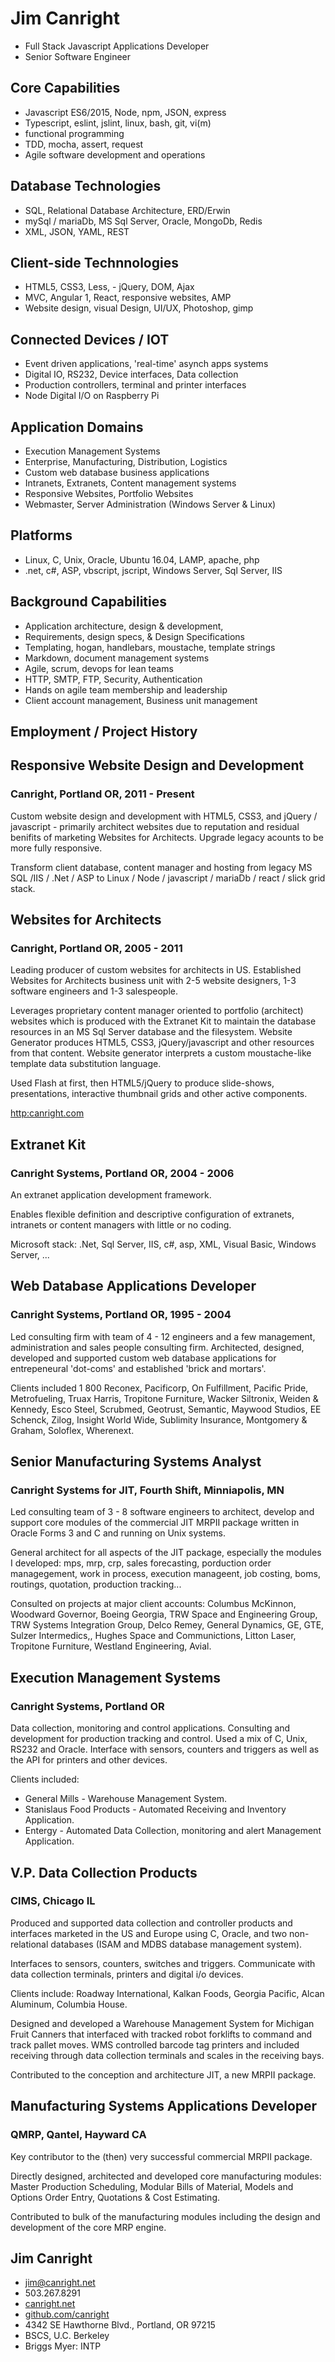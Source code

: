 # Jim Canright

- Full Stack Javascript Applications Developer
- Senior Software Engineer

## Core Capabilities

- Javascript ES6/2015, Node, npm, JSON, express
- Typescript, eslint, jslint, linux, bash, git, vi(m)
- functional programming
- TDD, mocha, assert, request
- Agile software development and operations

## Database Technologies

- SQL, Relational Database Architecture, ERD/Erwin
- mySql / mariaDb, MS Sql Server, Oracle, MongoDb, Redis
- XML, JSON, YAML, REST

## Client-side Technnologies

- HTML5, CSS3, Less, - jQuery, DOM, Ajax
- MVC, Angular 1, React, responsive websites, AMP
- Website design, visual Design, UI/UX, Photoshop, gimp

## Connected Devices / IOT

- Event driven applications, 'real-time' asynch apps systems
- Digital IO, RS232, Device interfaces, Data collection
- Production controllers, terminal and printer interfaces
- Node Digital I/O on Raspberry Pi

## Application Domains

- Execution Management Systems
- Enterprise, Manufacturing, Distribution, Logistics
- Custom web database business applications
- Intranets, Extranets, Content management systems
- Responsive Websites, Portfolio Websites
- Webmaster, Server Administration (Windows Server & Linux)

## Platforms

- Linux, C, Unix, Oracle, Ubuntu 16.04, LAMP, apache, php
- .net, c#, ASP, vbscript, jscript, Windows Server, Sql Server, IIS

## Background Capabilities

- Application architecture, design & development, 
- Requirements, design specs,  & Design Specifications
- Templating, hogan, handlebars, moustache, template strings
- Markdown, document management systems
- Agile, scrum, devops for lean teams
- HTTP, SMTP, FTP, Security, Authentication
- Hands on agile team membership and leadership
- Client account management, Business unit management

## Employment / Project History

## Responsive Website Design and Development

### Canright, Portland OR, 2011 - Present

Custom website design and development with HTML5, CSS3, and jQuery / javascript - primarily architect websites due to reputation and residual benifits of marketing Websites for Architects.  Upgrade legacy acounts to be more fully responsive.

Transform client database, content manager and hosting from legacy MS SQL /IIS / .Net / ASP to Linux / Node / javascript / mariaDb / react / slick grid stack.

## Websites for Architects

### Canright, Portland OR, 2005 - 2011

Leading producer of custom websites for architects in US.  Established Websites for Architects business unit with 2-5 website designers, 1-3 software engineers and 1-3 salespeople.

Leverages proprietary content manager oriented to portfolio (architect) websites which is produced with the Extranet Kit to maintain the database resources in an MS Sql Server database and the filesystem.  Website Generator produces HTML5, CSS3, jQuery/javascript and other resources from that content.  Website generator interprets a custom moustache-like template data substitution language.

Used Flash at first, then HTML5/jQuery to produce slide-shows, presentations, interactive thumbnail grids and other active components.

[http:canright.com](Website)

## Extranet Kit

### Canright Systems, Portland OR, 2004 - 2006

An extranet application development framework.

Enables flexible definition and descriptive configuration of extranets, intranets or content managers with little or no coding.

Microsoft stack: .Net, Sql Server, IIS, c#, asp, XML, Visual Basic, Windows Server, ...

## Web Database Applications Developer

### Canright Systems, Portland OR, 1995 - 2004

Led consulting firm with team of 4 - 12 engineers and a few management, administration and sales people consulting firm.  Architected, designed, developed and supported custom web database applications for entrepeneural 'dot-coms' and established 'brick and mortars'.

Clients included 1 800 Reconex, Pacificorp, On Fulfillment, Pacific Pride, Metrofueling, Truax Harris, Tropitone Furniture, Wacker Siltronix, Weiden & Kennedy, Esco Steel, Scrubmed, Geotrust, Semantic, Maywood Studios, EE Schenck, Zilog, Insight World Wide, Sublimity Insurance, Montgomery & Graham, Soloflex, Wherenext.

## Senior Manufacturing Systems Analyst

### Canright Systems for JIT, Fourth Shift, Minniapolis, MN
[//]: # (1991 - 1995)

Led consulting team of 3 - 8 software engineers to architect, develop and support core modules of the commercial JIT MRPII package written in Oracle Forms 3 and C and running on Unix systems.

General architect for all aspects of the JIT package, especially the modules I developed: mps, mrp, crp, sales forecasting, porduction order managegement, work in process, execution manageent, job costing, boms, routings, quotation, production tracking...

Consulted on projects at major client accounts: Columbus McKinnon, Woodward Governor, Boeing Georgia, TRW Space and Engineering Group, TRW Systems Integration Group, Delco Remey, General Dynamics, GE, GTE, Sulzer Intermedics,, Hughes Space and Communictions, Litton Laser, Tropitone Furniture, Westland Engineering, Avial.

## Execution Management Systems

### Canright Systems, Portland OR
[//]: # (1988-1991)

Data collection, monitoring and control applications.  Consulting and development for production tracking and control.  Used a mix of C, Unix, RS232 and Oracle.  Interface with sensors, counters and triggers as well as the API for printers and other devices.

Clients included:

- General Mills - Warehouse Management System.
- Stanislaus Food Products - Automated Receiving and Inventory Application.
- Entergy - Automated Data Collection, monitoring and alert Management Application.

## V.P. Data Collection Products

### CIMS, Chicago IL
[//]: # (1986-1988)

Produced and supported data collection and controller products and interfaces marketed in the US and Europe using C, Oracle, and two non-relational databases (ISAM and MDBS database management system).

Interfaces to sensors, counters, switches and triggers.  Communicate with data collection terminals, printers and digital i/o devices.

Clients include: Roadway International, Kalkan Foods, Georgia Pacific, Alcan Aluminum, Columbia House.

Designed and developed a Warehouse Management System for Michigan Fruit Canners that interfaced with tracked robot forklifts to command and track pallet moves.  WMS controlled barcode tag printers and included receiving through data collection terminals and scales in the receiving bays.

Contributed to the conception and architecture JIT, a new MRPII package.

## Manufacturing Systems Applications Developer

### QMRP, Qantel, Hayward CA
[//]: # (1982-1986)

Key contributor to the (then) very successful commercial MRPII package.

Directly designed, architected and developed core manufacturing modules: Master Production Scheduling, Modular Bills of Material, Models and Options Order Entry, Quotations & Cost Estimating.

Contributed to bulk of the manufacturing modules including the design and development of the core MRP engine.

## Jim Canright

- jim@canright.net
- 503.267.8291
- [canright.net](http://www.canright.net)
- [github.com/canright](http://github.com/canright)
- 4342 SE Hawthorne Blvd., Portland, OR 97215
- BSCS, U.C. Berkeley
- Briggs Myer: INTP
